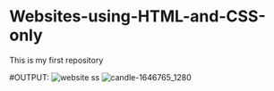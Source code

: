 # Websites-using-HTML-and-CSS-only
This is my first repository

#OUTPUT:
![website ss](https://github.com/tubahoorain786/Websites-using-HTML-and-CSS-only/assets/157955903/8573ae1a-fa09-4aee-afc8-3b502962c69c)
![candle-1646765_1280](https://github.com/tubahoorain786/Websites-using-HTML-and-CSS-only/assets/157955903/d6a05ecd-b0f3-4647-906b-dd02285e8b0e)

